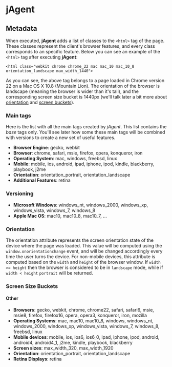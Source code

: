 jAgent
======

Metadata
--------
When executed, **jAgent** adds a list of classes to the `<html>` tag of the page. These classes represent the client's browser features, and every class corresponds to an specific feature. Below you can see an example of the `<html>` tag after executing **jAgent**:

    <html class="webkit chrome chrome_22 mac mac_10 mac_10_8 orientation_landscape max_width_1440">

As you can see, the above tag belongs to a page loaded in Chrome version 22 on a Mac OS X 10.8 (Mountain Lion). The orientation of the browser is landscape (meaning the browser is wider than it's tall), and the corresponding screen size bucket is 1440px (we'll talk later a bit more about [orientation](#orientation) and [screen buckets](#screen-size-buckets)).

### Main tags
Here is the list with all the main tags created by *jAgent*. This list contains the _base_ tags only. You'll see later how some these main tags will be combined with versions to create a new set of useful features.

- **Browser Engine**: gecko, webkit
- **Browser**: chrome, safari, msie, firefox, opera, konqueror, iron
- **Operating System**: mac, windows, freebsd, linux
- **Mobile**: mobile, ios, android, ipad, iphone, ipod, kindle, blackberry, playbook, j2me 
- **Orientation**: orientation_portrait, orientation_landscape
- **Additional Features**: retina

### Versioning


- **Microsoft Windows**: windows_nt, windows_2000, windows_xp, windows_vista, windows_7, windows_8
- **Apple Mac OS**: mac10, mac10_8, mac10_7, …

### Orientation
The orientation attribute represents the screen orientation state of the device where the page was loaded. This value will be computed using the `window.onorientationchange` event, and will be changed accordingly every time the user turns the device. For non-mobile devices, this attribute is computed based on the `width` and `height` of the browser window. If `width >= height` then the browser is considered to be in `landscape` mode, while if `width < height` `portrait` will be returned.

### Screen Size Buckets

#### Other

- **Browsers**: gecko, webkit, chrome, chrome22, safari, safari6, msie, msie8, firefox, firefox16, opera, opera3, konqueror, iron, mozilla  
- **Operating Systems**: mac, mac10, mac10_8, windows, windows_nt, windows_2000, windows_xp, windows_vista, windows_7, windows_8, freebsd, linux
- **Mobile devices**: mobile, ios, ios6, ios6_0, ipad, iphone, ipod, android, android4, android4_1, j2me, kindle, playbook, blackberry 
- **Screen sizes**: max_width_320, max_width_1920
- **Orientation**: orientation_portrait, orientation_landscape
- **Retina Displays**: retina